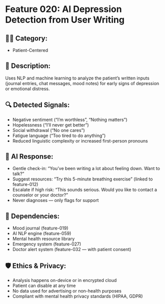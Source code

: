 # Feature 020: AI Depression Detection from User Writing

## 🧑‍💻 Category:
- Patient-Centered

## 📝 Description:
Uses NLP and machine learning to analyze the patient’s written inputs (journal entries, chat messages, mood notes) for early signs of depression or emotional distress.

## 🔍 Detected Signals:
- Negative sentiment (“I’m worthless”, “Nothing matters”)
- Hopelessness (“I’ll never get better”)
- Social withdrawal (“No one cares”)
- Fatigue language (“Too tired to do anything”)
- Reduced linguistic complexity or increased first-person pronouns

## 🤖 AI Response:
- Gentle check-in: “You’ve been writing a lot about feeling down. Want to talk?”
- Suggest resources: “Try this 5-minute breathing exercise” (linked to feature-012)
- Escalate if high risk: “This sounds serious. Would you like to contact a counselor or your doctor?”
- Never diagnoses — only flags for support

## 🔄 Dependencies:
- Mood journal (feature-019)
- AI NLP engine (feature-059)
- Mental health resource library
- Emergency system (feature-027)
- Doctor alert system (feature-032 — with patient consent)

## 🛡️ Ethics & Privacy:
- Analysis happens on-device or in encrypted cloud
- Patient can disable at any time
- No data used for advertising or non-health purposes
- Compliant with mental health privacy standards (HIPAA, GDPR)
